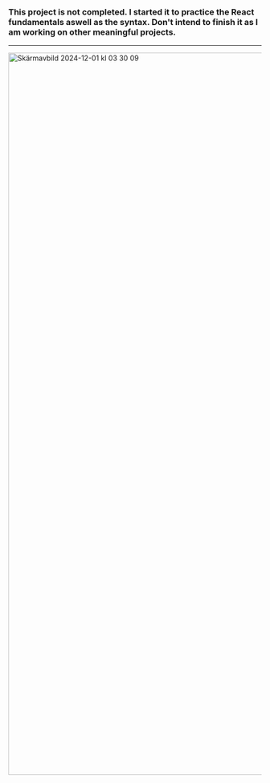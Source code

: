 ### This project is not completed. I started it to practice the React fundamentals aswell as the syntax. Don't intend to finish it as I am working on other meaningful projects.

------------

<img width="1436" alt="Skärmavbild 2024-12-01 kl  03 30 09" src="https://github.com/user-attachments/assets/19e17230-f839-4b85-811f-af65d94e7897">
